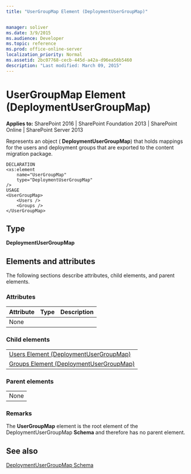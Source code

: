 ```yaml
---
title: "UserGroupMap Element (DeploymentUserGroupMap)"


manager: soliver
ms.date: 3/9/2015
ms.audience: Developer
ms.topic: reference
ms.prod: office-online-server
localization_priority: Normal
ms.assetid: 2bc07768-cecb-445d-a42a-d96ea56b5460
description: "Last modified: March 09, 2015"
---
```


# UserGroupMap Element (DeploymentUserGroupMap)

 
  
 **Applies to:** SharePoint 2016 | SharePoint Foundation 2013 | SharePoint Online | SharePoint Server 2013
  
Represents an object ( **DeploymentUserGroupMap**) that holds mappings for the users and deployment groups that are exported to the content migration package.
  
```
DECLARATION
<xs:element 
    name="UserGroupMap"
    type="DeploymentUserGroupMap" 
/>
USAGE
<UserGroupMap>
    <Users />
    <Groups />
</UserGroupMap>

```

## Type

 **DeploymentUserGroupMap**
  
## Elements and attributes

The following sections describe attributes, child elements, and parent elements.

### Attributes

|**Attribute**|**Type**|**Description**|
|:-----|:-----|:-----|
|None  <br/> |||
   
### Child elements

||
|:-----|
|[Users Element (DeploymentUserGroupMap)](users-element-deploymentusergroupmap.md) <br/> |
|[Groups Element (DeploymentUserGroupMap)](groups-element-deploymentusergroupmap.md) <br/> |
   
### Parent elements

||
|:-----|
|None |
   
### Remarks

The **UserGroupMap** element is the root element of the DeploymentUserGroupMap **Schema** and therefore has no parent element. 
  
## See also



[DeploymentUserGroupMap Schema](deploymentusergroupmap-schema.md)

